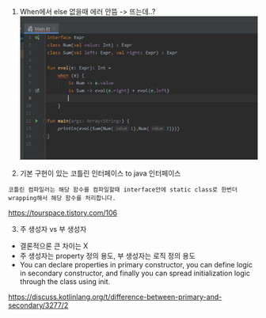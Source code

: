 1. When에서 else 없을때 에러 안뜸
-> 뜨는데..?
![캡처](./캡처.JPG)


2. 기본 구현이 있는 코틀린 인터페이스 to java 인터페이스

~~~
코틀린 컴파일러는 해당 함수를 컴파일할때 interface안에 static class로 한번더 wrapping해서 해당 함수를 처리합니다.
~~~

https://tourspace.tistory.com/106

3. 주 생성자 vs 부 생성자
  - 결론적으론 큰 차이는 X 
  - 주 생성자는 property 정의 용도, 부 생성자는 로직 정의 용도
  - You can declare properties in primary constructor, you can define logic in secondary constructor,
and finally you can spread initialization logic through the class using init.

https://discuss.kotlinlang.org/t/difference-between-primary-and-secondary/3277/2
